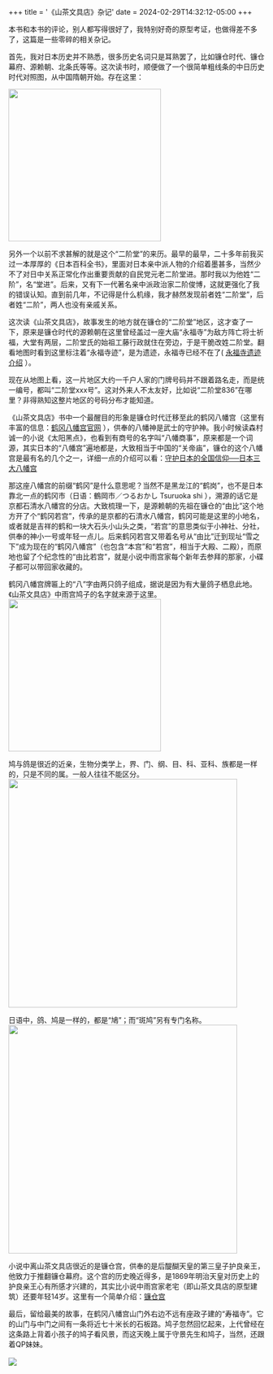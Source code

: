 +++
title = '《山茶文具店》杂记'
date = 2024-02-29T14:32:12-05:00
+++

本书和本书的评论，别人都写得很好了，我特别好奇的原型考证，也做得差不多了，这篇是一些零碎的相关杂记。

首先，我对日本历史并不熟悉，很多历史名词只是耳熟罢了，比如镰仓时代、镰仓幕府、源赖朝、北条氏等等。这次读书时，顺便做了一个很简单粗线条的中日历史时代对照图，从中国隋朝开始。存在这里：

<img src="/selene/images/liancangza_history.jpg" width="300" />

另外一个以前不求甚解的就是这个“二阶堂”的来历。最早的最早，二十多年前我买过一本厚厚的《日本百科全书》，里面对日本亲中派人物的介绍着墨甚多，当然少不了对日中关系正常化作出重要贡献的自民党元老二阶堂进。那时我以为他姓“二阶”，名“堂进”。后来，又有下一代著名亲中派政治家二阶俊博，这就更强化了我的错误认知。直到前几年，不记得是什么机缘，我才赫然发现前者姓“二阶堂”，后者姓“二阶”，两人也没有亲戚关系。

这次读《山茶文具店》，故事发生的地方就在镰仓的“二阶堂”地区，这才查了一下，原来是镰仓时代的源赖朝在这里曾经盖过一座大庙“永福寺”为敌方阵亡将士祈福，大堂有两层，二阶堂氏的始祖工藤行政就住在旁边，于是干脆改姓二阶堂。翻看地图时看到这里标注着“永福寺迹”，是为遗迹，永福寺已经不在了( <a href="http://www.bukenokoto-kamakura.com/ch/contents/ato.html#eifukuji" target="_blank" rel="noopener noreferrer">永福寺遗迹介绍</a> ）。

现在从地图上看，这一片地区大约一千户人家的门牌号码并不跟着路名走，而是统一编号，都叫“二阶堂xxx号”。这对外来人不太友好，比如说“二阶堂836”在哪里？非得熟知这整片地区的号码分布才能知道。

《山茶文具店》书中一个最醒目的形象是镰仓时代迁移至此的鹤冈八幡宫（这里有丰富的信息：<a href="https://www.hachimangu.or.jp/ch/" target="_blank" rel="noopener noreferrer">鹤冈八幡宫官网</a> ），供奉的八幡神是武士的守护神。我小时候读森村诚一的小说《太阳黑点》，也看到有商号的名字叫“八幡商事”，原来都是一个词源，其实日本的“八幡宫”遍地都是，大致相当于中国的“关帝庙”，镰仓的这个八幡宫是最有名的几个之一，详细一点的介绍可以看：<a href="https://kyushu.letsgojp.cn/archives/8086/" target="_blank" rel="noopener noreferrer">守护日本的全国信仰──日本三大八幡宫</a>

那这座八幡宫的前缀“鹤冈”是什么意思呢？当然不是黑龙江的“鹤岗”，也不是日本靠北一点的鹤冈市（日语：鶴岡市／つるおかし Tsuruoka shi ），溯源的话它是京都石清水八幡宫的分店。大致梳理一下，是源赖朝的先祖在镰仓的“由比”这个地方开了个“鹤冈若宫”，传承的是京都的石清水八幡宫，鹤冈可能是这里的小地名，或者就是吉祥的鹤和一块大石头小山头之类，“若宫”的意思类似于小神社、分社，供奉的神小一号或年轻一点儿。后来鹤冈若宫又带着名号从“由比”迁到现址“雪之下”成为现在的“鹤冈八幡宫”（也包含“本宫”和“若宫”，相当于大殿、二殿），而原地也留了个纪念性的“由比若宫”，就是小说中雨宫家每个新年去参拜的那家，小碟子都可以带回家收藏的。

鹤冈八幡宫牌匾上的“八”字由两只鸽子组成，据说是因为有大量鸽子栖息此地。《山茶文具店》中雨宫鸠子的名字就来源于这里。
<img src="/selene/images/liancangza_ba.jpg" width="300" />

鸠与鸽是很近的近亲，生物分类学上，界、门、纲、目、科、亚科、族都是一样的，只是不同的属。一般人往往不能区分。
<img src="/selene/images/liancangza_bio.jpg" width="450" />

日语中，鸽、鸠是一样的，都是“鳩”；而“斑鸠”另有专门名称。
<img src="/selene/images/liancangza_gejiu.jpg" width="450" />

小说中离山茶文具店很近的是镰仓宫，供奉的是后醍醐天皇的第三皇子护良亲王，他致力于推翻镰仓幕府。这个宫的历史晚近得多，是1869年明治天皇对历史上的护良亲王心有所感才兴建的，其实比小说中雨宫家老宅（即山茶文具店的原型建筑）还要年轻14岁。这里有一个简单介绍：<a href="https://www.princehotels.cn/kamakura/zh-hans/hotels/kamakura-gu/" target="_blank" rel="noopener noreferrer">镰仓宫</a>

最后，留给最美的故事，在鹤冈八幡宫山门外右边不远有座政子建的“寿福寺”。它的山门与中门之间有一条将近七十米长的石板路。鸠子忽然回忆起来，上代曾经在这条路上背着小孩子的鸠子看风景，而这天晚上属于守景先生和鸠子，当然，还跟着QP妹妹。<br>
<br>
![](/selene/images/liancangza_shibanlu.jpg)
